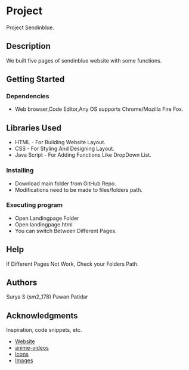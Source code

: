 # Project

Project Sendinblue.

## Description

We built five pages of sendinblue website with some functions.

## Getting Started

### Dependencies

* Web browser,Code Editor,Any OS supports Chrome/Mozilla Fire Fox.

## Libraries Used

* HTML - For Building Website Layout.
* CSS - For Styling And Designing Layout.
* Java Script - For Adding Functions Like DropDown List.

### Installing


* Download main folder from GitHub Repo.
* Modifications need to be made to files/folders path.

### Executing program

* Open Landingpage Folder 
* Open landingpage.html
* You can switch Between Different Pages.

## Help

If Different Pages Not Work, Check your Folders Path.

## Authors

Surya S (sm2_178)
Pawan Patidar

## Acknowledgments

Inspiration, code snippets, etc.
* [Website](https://www.sendinblue.com/)
* [anime-videos](https://player.vimeo.com/video/427643680?api=1&background=1&mute=0)
* [Icons](https://www.flaticon.com/)
* [Images](https://unsplash.com/)




